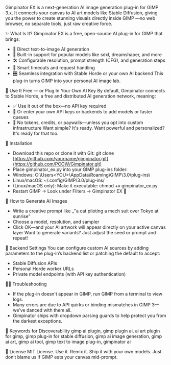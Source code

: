 Gimpinator EX is a next-generation AI image generation plug-in for GIMP 3.x. 
It connects your canvas to AI art models like Stable Diffusion, 
giving you the power to create stunning visuals directly inside GIMP —no web browser, no separate tools, 
just raw creative force.

✨ What Is It?
Gimpinator EX is a free, open-source AI plug-in for GIMP that brings:
- 🎨 Direct text-to-image AI generation
- 🧬 Built-in support for popular models like sdxl, dreamshaper, and more
- 🛠️ Configurable resolution, prompt strength (CFG), and generation steps
- 🔄 Smart timeouts and request handling
- 🎛️ Seamless integration with Stable Horde or your own AI backend
This plug-in turns GIMP into your personal AI image lab.

🤖 Use It Free — or Plug In Your Own AI Key
By default, Gimpinator connects to Stable Horde, a free and distributed AI generation network, meaning:
- ✅ Use it out of the box—no API key required
- 🔐 Or enter your own API keys or backends to add models or faster queues
- 💸 No tokens, credits, or paywalls—unless you opt into custom infrastructure
Want simple? It's ready. Want powerful and personalized? It's ready for that too.

🚀 Installation
- Download this repo or clone it with Git:
git clone [https://github.com/yourname/gimpinator.git](https://github.com/PCOW/Gimpinator.git)
- Place gimpinator_ex.py into your GIMP plug-ins folder:
- Windows:
C:\Users\<YOU>\AppData\Roaming\GIMP\3.0\plug-ins\
- Linux/macOS:
~/.config/GIMP/3.0/plug-ins/
- (Linux/macOS only): Make it executable:
chmod +x gimpinator_ex.py
- Restart GIMP → Look under Filters → Gimpinator EX 🧠

🧪 How to Generate AI Images
- Write a creative prompt like _"a cat piloting a mech suit over Tokyo at sunrise"
- Choose a model, resolution, and sampler
- Click OK—and your AI artwork will appear directly on your active canvas layer
Want to generate variants? Just adjust the seed or prompt and repeat!

🔧 Backend Settings
You can configure custom AI sources by adding parameters to the plug-in’s backend list or patching the default to accept:
- Stable Diffusion APIs
- Personal Horde worker URLs
- Private model endpoints (with API key authentication)

🧙‍♂️ Troubleshooting
- If the plug-in doesn't appear in GIMP, run GIMP from a terminal to view logs.
- Many errors are due to API quirks or binding mismatches in GIMP 3—we’ve danced with them all.
- Gimpinator ships with dropdown parsing guards to help protect you from the darkest exceptions.

🧭 Keywords for Discoverability
gimp ai plugin, gimp plugin ai, ai art plugin for gimp, gimp plug-in for stable diffusion, gimp ai image generation, gimp ai art, gimp ai tool, gimp text to image plug-in, gimpinator ai


🧾 License
MIT License. Use it. Remix it. Ship it with your own models. Just don’t blame us if GIMP eats your canvas mid-prompt.

